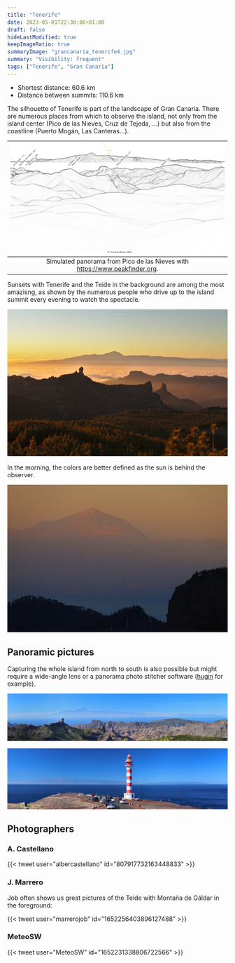 ```yaml
---
title: "Tenerife"
date: 2023-05-01T22:30:00+01:00
draft: false
hideLastModified: true
keepImageRatio: true
summaryImage: "grancanaria_tenerife4.jpg"
summary: "Visibility: frequent"
tags: ["Tenerife", "Gran Canaria"]
---
```


- Shortest distance: 60.6 km
- Distance between summits: 110.6 km

The silhouette of Tenerife is part of the landscape of Gran Canaria. There are numerous places from which to observe the island, not only from the island center (Pico de las Nieves, Cruz de Tejeda, ...) but also from the coastline (Puerto Mogán, Las Canteras...). 

| ![Simulated panorama from Pico de las Nieves](grancanaria_tenerife_pano.png) |
| :--: |
| Simulated panorama from Pico de las Nieves with https://www.peakfinder.org. |

Sunsets with Tenerife and the Teide in the background are among the most amazisng, as shown by the numerous people who drive up to the island summit every evening to watch the spectacle.

![Tenerife from Gran Canaria at sunset](grancanaria_tenerife5.jpg)

In the morning, the colors are better defined as the sun is behind the observer. 

![Tenerife from Gran Canaria at sunrise](grancanaria_tenerife2.jpg)

## Panoramic pictures

Capturing the whole island from north to south is also possible but might require a wide-angle lens or a panorama photo stitcher software ([hugin](https://hugin.sourceforge.io/) for example).

![Tenerife from Faro de Sardina](grancanaria_tenerife_pano2.jpg)

![Tenerife from Pico de las Nieves](grancanaria_tenerife_pano.jpg)

## Photographers

### A. Castellano

{{< tweet user="albercastellano" id="807917732163448833" >}}

### J. Marrero

Job often shows us great pictures of the Teide with Montaña de Gáldar in the foreground:

{{< tweet user="marrerojob" id="1652256403896127488" >}}

### MeteoSW

{{< tweet user="MeteoSW" id="1652231338806722566" >}}

